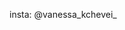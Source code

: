 insta: @vanessa_kchevei_                                                                                                                                                                                                                                        
